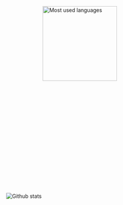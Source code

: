 <img style="padding-top: 500px;" align="left" alt="Github stats" src="https://github-readme-stats.codestackr.vercel.app/api?username=envomp&show_icons=true&theme=tokyonight&include_all_commits=true&count_private=true" />
<img height="200" align="left" alt="Most used languages" src="https://github-readme-stats.vercel.app/api/top-langs/?username=envomp&layout=compact" />
